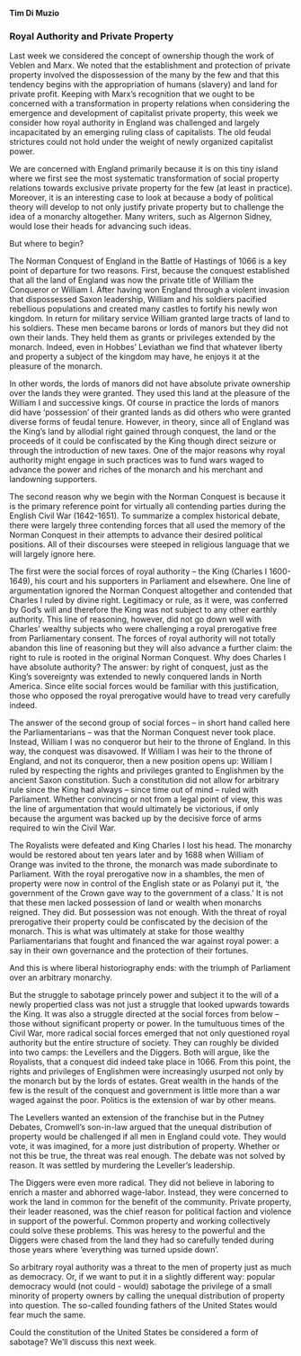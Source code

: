 <b>Tim Di Muzio</b>

<h3>Royal Authority and Private Property</h3>

Last week we considered the concept of ownership though the work of Veblen and Marx. We noted that the establishment and protection of private property involved the dispossession of the many by the few and that this tendency begins with the appropriation of humans (slavery) and land for private profit.  Keeping with Marx’s recognition that we ought to be concerned with a transformation in property relations when considering the emergence and development of capitalist private property, this week we consider how royal authority in England was challenged and largely incapacitated by an emerging ruling class of capitalists.  The old feudal strictures could not hold under the weight of newly organized capitalist power.

We are concerned with England primarily because it is on this tiny island where we first see the most systematic transformation of social property relations towards exclusive private property for the few (at least in practice).  Moreover, it is an interesting case to look at because a body of political theory will develop to not only justify private property but to challenge the idea of a monarchy altogether.  Many writers, such as Algernon Sidney, would lose their heads for advancing such ideas.

But where to begin?

The Norman Conquest of England in the Battle of Hastings of 1066 is a key point of departure for two reasons.  First, because the conquest established that all the land of England was now the private title of William the Conqueror or William I.  After having won England through a violent invasion that dispossessed Saxon leadership, William and his soldiers pacified rebellious populations and created many castles to fortify his newly won kingdom.  In return for military service William granted large tracts of land to his soldiers.  These men became barons or lords of manors but they did not own their lands.  They held them as grants or privileges extended by the monarch.  Indeed, even in Hobbes’ Leviathan we find that whatever liberty and property a subject of the kingdom may have, he enjoys it at the pleasure of the monarch.

In other words, the lords of manors did not have absolute private ownership over the lands they were granted.  They used this land at the pleasure of the William I and successive kings.   Of course in practice the lords of manors did have ‘possession’ of their granted lands as did others who were granted diverse forms of feudal tenure.  However, in theory, since all of England was the King’s land by allodial right gained through conquest, the land or the proceeds of it could be confiscated by the King though direct seizure or through the introduction of new taxes.  One of the major reasons why royal authority might engage in such practices was to fund wars waged to advance the power and riches of the monarch and his merchant and landowning supporters.

The second reason why we begin with the Norman Conquest is because it is the primary reference point for virtually all contending parties during the English Civil War (1642-1651).  To summarize a complex historical debate, there were largely three contending forces that all used the memory of the Norman Conquest in their attempts to advance their desired political positions.  All of their discourses were steeped in religious language that we will largely ignore here.

The first were the social forces of royal authority – the King (Charles I 1600-1649), his court and his supporters in Parliament and elsewhere.  One line of argumentation ignored the Norman Conquest altogether and contended that Charles I ruled by divine right.  Legitimacy or rule, as it were, was conferred by God’s will and therefore the King was not subject to any other earthly authority.  This line of reasoning, however, did not go down well with Charles’ wealthy subjects who were challenging a royal prerogative free from Parliamentary consent.  The forces of royal authority will not totally abandon this line of reasoning but they will also advance a further claim: the right to rule is rooted in the original Norman Conquest.  Why does Charles I have absolute authority?  The answer: by right of conquest, just as the King’s sovereignty was extended to newly conquered lands in North America.  Since elite social forces would be familiar with this justification, those who opposed the royal prerogative would have to tread very carefully indeed.

The answer of the second group of social forces – in short hand called here the Parliamentarians – was that the Norman Conquest never took place.  Instead, William I was no conqueror but heir to the throne of England.  In this way, the conquest was disavowed.  If William I was heir to the throne of England, and not its conqueror, then a new position opens up: William I ruled by respecting the rights and privileges granted to Englishmen by the ancient Saxon constitution.  Such a constitution did not allow for arbitrary rule since the King had always – since time out of mind – ruled with Parliament.  Whether convincing or not from a legal point of view, this was the line of argumentation that would ultimately be victorious, if only because the argument was backed up by the decisive force of arms required to win the Civil War. 

The Royalists were defeated and King Charles I lost his head.  The monarchy would be restored about ten years later and by 1688 when William of Orange was invited to the throne, the monarch was made subordinate to Parliament.  With the royal prerogative now in a shambles, the men of property were now in control of the English state or as Polanyi put it, ‘the government of the Crown gave way to the government of a class.’  It is not that these men lacked possession of land or wealth when monarchs reigned.  They did.  But possession was not enough. With the threat of royal prerogative their property could be confiscated by the decision of the monarch.  This is what was ultimately at stake for those wealthy Parliamentarians that fought and financed the war against royal power: a say in their own governance and the protection of their fortunes.

And this is where liberal historiography ends: with the triumph of Parliament over an arbitrary monarchy.

But the struggle to sabotage princely power and subject it to the will of a newly propertied class was not just a struggle that looked upwards towards the King.  It was also a struggle directed at the social forces from below – those without significant property or power.  In the tumultuous times of the Civil War, more radical social forces emerged that not only questioned royal authority but the entire structure of society.  They can roughly be divided into two camps: the Levellers and the Diggers.  Both will argue, like the Royalists, that a conquest did indeed take place in 1066.  From this point, the rights and privileges of Englishmen were increasingly usurped not only by the monarch but by the lords of estates.  Great wealth in the hands of the few is the result of the conquest and government is little more than a war waged against the poor.   Politics is the extension of war by other means.

The Levellers wanted an extension of the franchise but in the Putney Debates, Cromwell’s son-in-law argued that the unequal distribution of property would be challenged if all men in England could vote.  They would vote, it was imagined, for a more just distribution of property.  Whether or not this be true, the threat was real enough.  The debate was not solved by reason.  It was settled by murdering the Leveller’s leadership.

The Diggers were even more radical.  They did not believe in laboring to enrich a master and abhorred wage-labor.  Instead, they were concerned to work the land in common for the benefit of the community.  Private property, their leader reasoned, was the chief reason for political faction and violence in support of the powerful.  Common property and working collectively could solve these problems.  This was heresy to the powerful and the Diggers were chased from the land they had so carefully tended during those years where ‘everything was turned upside down’.

So arbitrary royal authority was a threat to the men of property just as much as democracy.  Or, if we want to put it in a slightly different way: popular democracy would (not could - would) sabotage the privilege of a small minority of property owners by calling the unequal distribution of property into question.  The so-called founding fathers of the United States would fear much the same.

Could the constitution of the United States be considered a form of sabotage?  We’ll discuss this next week.

